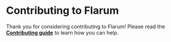 # Contributing to Flarum

Thank you for considering contributing to Flarum! Please read the **[Contributing guide](https://docs.flarum.org/contributing)** to learn how you can help.
